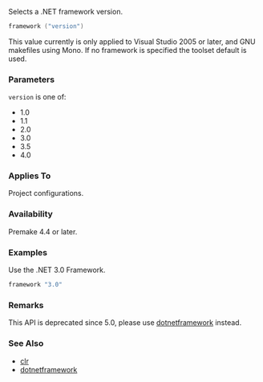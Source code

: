 Selects a .NET framework version.

```lua
framework ("version")
```

This value currently is only applied to Visual Studio 2005 or later, and GNU makefiles using Mono. If no framework is specified the toolset default is used.

### Parameters ###

`version` is one of:

* 1.0
* 1.1
* 2.0
* 3.0
* 3.5
* 4.0

### Applies To ###

Project configurations.

### Availability ###

Premake 4.4 or later.

### Examples ###

Use the .NET 3.0 Framework.

```lua
framework "3.0"
```

### Remarks ###

This API is deprecated since 5.0, please use [dotnetframework](dotnetframework.md) instead.

### See Also ###

* [clr](clr.md)
* [dotnetframework](dotnetframework.md)